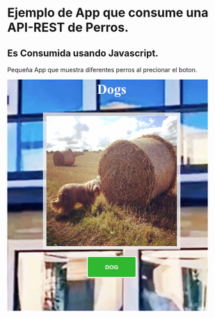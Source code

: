 # Ejemplo de App que consume una API-REST de Perros.
## Es Consumida usando Javascript.

Pequeña App que muestra diferentes perros al precionar el boton.

<img src="img-readme.png" alt="example-site" />
